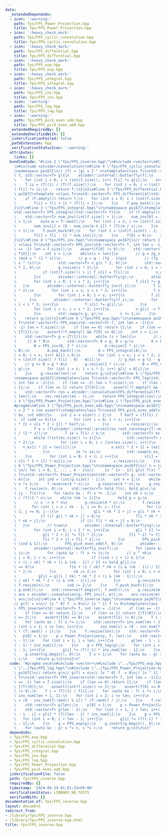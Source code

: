 ```yaml
---
data:
  _extendedDependsOn:
  - icon: ':warning:'
    path: fps/FPS_Power_Projection.hpp
    title: fps/FPS_Power_Projection.hpp
  - icon: ':heavy_check_mark:'
    path: fps/FPS_cyclic_convolution.hpp
    title: fps/FPS_cyclic_convolution.hpp
  - icon: ':heavy_check_mark:'
    path: fps/FPS_differetial.hpp
    title: fps/FPS_differetial.hpp
  - icon: ':heavy_check_mark:'
    path: fps/FPS_exp.hpp
    title: fps/FPS_exp.hpp
  - icon: ':heavy_check_mark:'
    path: fps/FPS_integral.hpp
    title: fps/FPS_integral.hpp
  - icon: ':heavy_check_mark:'
    path: fps/FPS_inv.hpp
    title: fps/FPS_inv.hpp
  - icon: ':warning:'
    path: fps/FPS_log.hpp
    title: fps/FPS_log.hpp
  - icon: ':warning:'
    path: fps/FPS_pick_even_odd.hpp
    title: fps/FPS_pick_even_odd.hpp
  _extendedRequiredBy: []
  _extendedVerifiedWith: []
  _isVerificationFailed: false
  _pathExtension: hpp
  _verificationStatusIcon: ':warning:'
  attributes:
    links: []
  bundledCode: "#line 2 \"fps/FPS_inverse.hpp\"\n#include <vector>\n#line 3 \"fps/FPS_exp.hpp\"\
    \n#include <atcoder/convolution>\n#line 4 \"fps/FPS_cyclic_convolution.hpp\"\n\
    \nnamespace po167{\n// |f| = |g| = 2 ^ n\ntemplate<class T>\nstd::vector<T> FPS_cyclic_convolution(std::vector<T>\
    \ f, std::vector<T> g){\n    atcoder::internal::butterfly(f);\n    atcoder::internal::butterfly(g);\n\
    \    for (int i = 0; i < (int)f.size(); i++) f[i] *= g[i];\n    atcoder::internal::butterfly_inv(f);\n\
    \    T iz = (T)(1) / (T)(f.size());\n    for (int i = 0; i < (int)f.size(); i++)\
    \ f[i] *= iz;\n    return f;\n}\n}\n#line 3 \"fps/FPS_differetial.hpp\"\n\nnamespace\
    \ po167{\ntemplate <class T>\nstd::vector<T> FPS_differential(std::vector<T> f){\n\
    \    if (f.empty()) return f;\n    for (int i = 0; i < (int)f.size() - 1; i++){\n\
    \        f[i] = f[i + 1] * (T)(i + 1);\n    }\n    f.pop_back();\n    return f;\n\
    }\n}\n#line 3 \"fps/FPS_integral.hpp\"\n\nnamespace po167{\ntemplate <class T>\n\
    std::vector<T> FPS_integral(std::vector<T> f){\n    if (f.empty()) return f;\n\
    \    std::vector<T> num_inv((int)f.size() + 1);\n    num_inv[0] = 1;\n    num_inv[1]\
    \ = 1;\n    auto m = T::mod();\n    for (int i = 2; i <= (int)f.size(); i++){\n\
    \        num_inv[i] = (0 - num_inv[m % i]) * (T)(m / i);\n    }\n    f.reserve((int)f.size()\
    \ + 1);\n    f.push_back(0);\n    for (int i = (int)f.size() - 1; i > 0; i--){\n\
    \        f[i] = f[i - 1] * num_inv[i];\n    }\n    f[0] = 0;\n    return f;\n\
    }\n}\n#line 4 \"fps/FPS_inv.hpp\"\n\nnamespace po167{\n// return 1 / f\ntemplate\
    \ <class T>\nstd::vector<T> FPS_inv(std::vector<T> f, int len = -1){\n    if (len\
    \ == -1) len = f.size();\n    assert(f[0] != 0);\n    std::vector<T> g = {1 /\
    \ f[0]};\n    int s = 1;\n    while(s < len){\n        // g = 2g_s - f(g_s)^2\
    \ (mod x ^ (2 * s))\n        // g = g - (fg - 1)g\n        // (fg - 1) = 0 (mod\
    \ x ^ (s))\n        std::vector<T> n_g(s * 2, 0);\n        std::vector<T> f_s(s\
    \ * 2, 0);\n        g.resize(s * 2);\n        for (int i = 0; i < s * 2; i++){\n\
    \            if (int(f.size()) > i) f_s[i] = f[i];\n            n_g[i] = g[i];\n\
    \        }\n        atcoder::internal::butterfly(g);\n        atcoder::internal::butterfly(f_s);\n\
    \        for (int i = 0; i < s * 2; i++){\n            f_s[i] *= g[i];\n     \
    \   }\n        atcoder::internal::butterfly_inv(f_s);\n        T iz = 1 / (T)(s\
    \ * 2);\n        for (int i = s; i < s * 2; i++){\n            f_s[i] *= iz;\n\
    \        }\n        for (int i = 0; i < s; i++){\n            f_s[i] = 0;\n  \
    \      }\n        atcoder::internal::butterfly(f_s);\n        for (int i = 0;\
    \ i < s * 2; i++){\n            f_s[i] *= g[i];\n        }\n        atcoder::internal::butterfly_inv(f_s);\n\
    \        for (int i = s; i < s * 2; i++){\n            n_g[i] -= f_s[i] * iz;\n\
    \        }\n        std::swap(n_g, g);\n        s *= 2;\n    }\n    g.resize(len);\n\
    \    return g;\n}\n}\n#line 8 \"fps/FPS_exp.hpp\"\n\nnamespace po167{\ntemplate<class\
    \ T>\nstd::vector<T> FPS_exp(std::vector<T> f, int len = -1){\n    if (len ==\
    \ -1) len = f.size();\n    if (len == 0) return {};\n    if (len == 1) return\
    \ {T(1)};\n    assert(!f.empty() && f[0] == 0);\n    int s = 1;\n    // simple\n\
    \    std::vector<T> g = {T(1)};\n    while (s < len){\n        // g' / g\n   \
    \     // A * B\n        std::vector<T> A = g, B = g;\n        A = FPS_differential(A);\n\
    \        B = FPS_inv(B, 2 * s);\n        A.resize(2 * s);\n        A = FPS_cyclic_convolution(A,\
    \ B);\n        A.pop_back();\n        A = FPS_integral(A);\n        for (int i\
    \ = 0; i < s; i++) A[i] = 0;\n        for (int i = s; i < s * 2; i++) A[i] = (i\
    \ < (int)f.size() ? f[i] : 0) - A[i];\n        // g_hat = g (1 - g + f)\n    \
    \    // g += B = g * A\n        g.resize(2 * s);\n        B = FPS_cyclic_convolution(A,\
    \ g);\n        for (int i = s; i < s * 2; i++) g[i] = B[i];\n        s *= 2;\n\
    \    }\n    g.resize(len);\n    return g;\n}\n}\n#line 5 \"fps/FPS_log.hpp\"\n\
    \nnamespace po167{\ntemplate<class T>\nstd::vector<T> FPS_log(std::vector<T> f,\
    \ int len = -1){\n    if (len == -1) len = f.size();\n    if (len == 0) return\
    \ {};\n    if (len == 1) return {T(0)};\n    assert(!f.empty() && f[0] == 1);\n\
    \    std::vector<T> res = atcoder::convolution(FPS_differential(f), FPS_inv(f,\
    \ len));\n    res.resize(len - 1);\n    return FPS_integral(res);\n}\n}\n#line\
    \ 4 \"fps/FPS_Power_Projection.hpp\"\n\n#line 1 \"fps/FPS_pick_even_odd.hpp\"\n\
    #pragma\n#line 3 \"fps/FPS_pick_even_odd.hpp\"\n\nnamespace po167{\n// s.t |v|\
    \ = 2 ^ s (no assert)\ntemplate<class T>\nvoid FPS_pick_even_odd(std::vector<T>\
    \ &v, int odd){\n    int z = v.size() / 2;\n    T half = (T)(1) / (T)(2);\n  \
    \  if (odd == 0){\n        for (int i = 0; i < z; i++){\n            v[i] = (v[i\
    \ * 2] + v[i * 2 + 1]) * half;\n        }\n        v.resize(z);\n    } else {\n\
    \        T e = (T(atcoder::internal::primitive_root_constexpr(T::mod()))).pow(T::mod()\
    \ / (2 * z));\n        T ie = T(1) / e;\n        std::vector<T> es = {half};\n\
    \        while ((int)es.size() != z){\n            std::vector<T> n_es((int)es.size()\
    \ * 2);\n            for (int i = 0; i < (int)es.size(); i++){\n             \
    \   n_es[i * 2] = (es[i]);\n                n_es[i * 2 + 1] = (es[i] * ie);\n\
    \            }\n            ie *= ie;\n            std::swap(n_es, es);\n    \
    \    }\n        for (int i = 0; i < z; i ++){\n            v[i] = (v[i * 2] -\
    \ v[i * 2 + 1]) * es[i];\n        }\n        v.resize(z);\n    }\n}\n}\n#line\
    \ 6 \"fps/FPS_Power_Projection.hpp\"\n\nnamespace po167{\n// n = |g|\n// return\
    \ \n// for i = 0, 1, ... , m - 1\n//     [x ^ {n - 1}] g(x) f(x) ^ i\ntemplate<class\
    \ T>\nstd::vector<T> Power_Projection(std::vector<T> g, std::vector<T> f, int\
    \ m){\n    int ind = (int)g.size() - 1;\n    int n = 1;\n    while(n < (int)g.size())\
    \ n *= 2;\n    f.reserve(4 * n);\n    g.reserve(4 * n);\n    g.resize(n, 0);\n\
    \    f.resize(n, 0);\n    std::vector<T> hold_f(n), hold_g(n);\n    // g(x) /\
    \ (y - f(x))\n    for (auto &x : f) x *= -1;\n    int nk = n;\n    T iz = (T)(1)\
    \ / (T)(2 * n);\n    while (nk != 1){\n        hold_g = g;\n        hold_f = f;\n\
    \        // n -> 4 * n\n        g.resize(4 * n);\n        f.resize(4 * n);\n \
    \       for (int i = n / nk - 1; i >= 0; i--){\n            for (int j = nk -\
    \ 1; j >= 0; j--){\n                g[i * nk * 2 + j] = g[i * nk + j];\n     \
    \           if (i) g[i * nk + j] = 0;\n                f[i * nk * 2 + j] = f[i\
    \ * nk + j];\n                if (i) f[i * nk + j] = 0;\n            }\n     \
    \   }\n        // tran\n        atcoder::internal::butterfly(g);\n        atcoder::internal::butterfly(f);\n\
    \        for (int i = 0; i < 2 * n; i++){\n            g[i * 2] *= f[i * 2 + 1];\n\
    \            g[i * 2 + 1] *= f[i * 2];\n            f[i * 2] *= f[i * 2 + 1];\n\
    \            f[i * 2 + 1] = f[i * 2];\n        }\n        FPS_pick_even_odd(g,\
    \ (ind & 1));\n        FPS_pick_even_odd(f, 0);\n        atcoder::internal::butterfly_inv(g);\n\
    \        atcoder::internal::butterfly_inv(f);\n        for (auto &x : g) x *=\
    \ iz;\n        for (auto &x : f) x *= iz;\n        // y ^ nk\n        for (int\
    \ i = 0; i < n; i++){\n            if ((ind + i + 1) & 1)\n                g[n\
    \ + (i / nk) * nk + (i & (nk - 1)) / 2] += hold_g[i];\n            if ((i & 1)\
    \ == 0)\n                f[n + (i / nk) * nk + (i & (nk - 1)) / 2] += hold_f[i]\
    \ * 2;\n        }\n        nk /= 2;\n        for (int i = 0; i < n; i++){\n  \
    \          g[i] = g[(i / nk) * nk * 2 + (i & (nk - 1))];\n            f[i] = f[(i\
    \ / nk) * nk * 2 + (i & (nk - 1))];\n        }\n        g.resize(n);\n       \
    \ f.resize(n);\n        ind /= 2;\n    }\n    f.push_back(1);\n    std::reverse(g.begin(),\
    \ g.end());\n    std::reverse(f.begin(), f.end());\n    g.resize(m);\n    std::vector<T>\
    \ ans = atcoder::convolution(g, FPS_inv(f, m));\n    ans.resize(m);\n    return\
    \ ans;\n}\n}\n#line 6 \"fps/FPS_inverse.hpp\"\n\nnamespace po167{\n// return g\n\
    // g(f) = x\n// [x ^ 0] f  = 0\n// [x ^ 1] f != 0\ntemplate<class T>\nstd::vector<T>\
    \ FPS_inverse(std::vector<T> f, int len = -1){\n    if (len == -1) len = f.size();\n\
    \    if (len == 0) return {};\n    if (len == 1) return {(T)(0)};\n    assert((int)f.size()\
    \ >= 2);\n    assert(f[0] == 0);\n    assert(f[1] != 0);\n    T c = (T)(1) / f[1];\n\
    \    for (auto &x : f) x *= c;\n    std::vector<T> inv_num(len + 1, 1);\n    for\
    \ (int i = 2; i <= len; i++){\n        inv_num[i] = (0 - inv_num[T::mod() % i])\
    \ * (T::mod() / i);\n    }\n    f.resize(len);\n    std::vector<T> p(len);\n \
    \   p[0] = 1;\n    p = Power_Projection(p, f, len);\n    std::vector<T> g(len\
    \ - 1);\n    for (int i = 1; i < len; i++){\n        g[len - 1 - i] = p[i] * (T)(len\
    \ - 1) * inv_num[i];\n    }\n    g = FPS_log(g);\n    for (int i = 0; i < len\
    \ - 1; i++){\n        g[i] *= (T)(-1) * inv_num[len - 1];\n    }\n    g = FPS_exp(g);\n\
    \    g.insert(g.begin(), 0);\n    T v = 1;\n    for (auto &x : g) x *= v, v *=\
    \ c;\n    return g;\n}\n\n}\n"
  code: "#pragma once\n#include <vector>\n#include \"../fps/FPS_exp.hpp\"\n#include\
    \ \"../fps/FPS_log.hpp\"\n#include \"../fps/FPS_Power_Projection.hpp\"\n\nnamespace\
    \ po167{\n// return g\n// g(f) = x\n// [x ^ 0] f  = 0\n// [x ^ 1] f != 0\ntemplate<class\
    \ T>\nstd::vector<T> FPS_inverse(std::vector<T> f, int len = -1){\n    if (len\
    \ == -1) len = f.size();\n    if (len == 0) return {};\n    if (len == 1) return\
    \ {(T)(0)};\n    assert((int)f.size() >= 2);\n    assert(f[0] == 0);\n    assert(f[1]\
    \ != 0);\n    T c = (T)(1) / f[1];\n    for (auto &x : f) x *= c;\n    std::vector<T>\
    \ inv_num(len + 1, 1);\n    for (int i = 2; i <= len; i++){\n        inv_num[i]\
    \ = (0 - inv_num[T::mod() % i]) * (T::mod() / i);\n    }\n    f.resize(len);\n\
    \    std::vector<T> p(len);\n    p[0] = 1;\n    p = Power_Projection(p, f, len);\n\
    \    std::vector<T> g(len - 1);\n    for (int i = 1; i < len; i++){\n        g[len\
    \ - 1 - i] = p[i] * (T)(len - 1) * inv_num[i];\n    }\n    g = FPS_log(g);\n \
    \   for (int i = 0; i < len - 1; i++){\n        g[i] *= (T)(-1) * inv_num[len\
    \ - 1];\n    }\n    g = FPS_exp(g);\n    g.insert(g.begin(), 0);\n    T v = 1;\n\
    \    for (auto &x : g) x *= v, v *= c;\n    return g;\n}\n\n}"
  dependsOn:
  - fps/FPS_exp.hpp
  - fps/FPS_cyclic_convolution.hpp
  - fps/FPS_differetial.hpp
  - fps/FPS_integral.hpp
  - fps/FPS_inv.hpp
  - fps/FPS_log.hpp
  - fps/FPS_Power_Projection.hpp
  - fps/FPS_pick_even_odd.hpp
  isVerificationFile: false
  path: fps/FPS_inverse.hpp
  requiredBy: []
  timestamp: '2024-06-19 01:01:33+09:00'
  verificationStatus: LIBRARY_NO_TESTS
  verifiedWith: []
documentation_of: fps/FPS_inverse.hpp
layout: document
redirect_from:
- /library/fps/FPS_inverse.hpp
- /library/fps/FPS_inverse.hpp.html
title: fps/FPS_inverse.hpp
---
```

